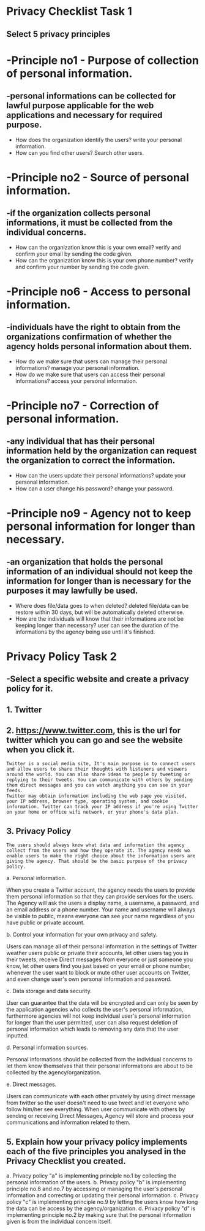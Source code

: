 # Privacy Checklist Task 1 


## Select 5 privacy principles 

# -Principle no1 - Purpose of collection of personal information.
 ## -personal informations can be collected for lawful purpose applicable for the web applications and necessary for required purpose.

 - How does the organization identify the users?
 write your personal information.
 - How can you find other users?
 Search other users.

# -Principle no2 - Source of personal information.
 ## -if the organization collects personal informations, it must be collected from the individual concerns.

 - How can the organization know this is your own email?
 verify and confirm your email by sending the code given.
 - How can the organization know this is your own phone number?
 verify and confirm your number by sending the code given.

# -Principle no6 - Access to personal information.
 ## -individuals have the right to obtain from the organizations confirmation of whether the agency holds personal information about them.
 
 - How do we make sure that users can manage their personal informations?
 manage your personal information.
 - How do we make sure that users can access their personal informations?
 access your personal information.

# -Principle no7 - Correction of personal information.
 ## -any individual that has their personal information held by the organization can request the organization to correct the information.

 - How can the users update their personal informations?
 update your personal information.
 - How can a user change his password?
 change your password.

# -Principle no9 - Agency not to keep personal information for longer than necessary.
 ## -an organization that holds the personal information of an individual should not keep the information for longer than is necessary for the purposes it may lawfully be used.

 - Where does file/data goes to when deleted?
 deleted file/data can be restore within 30 days, but will be automatically deleted otherwise.
 - How are the individuals will know that their informations are not be keeping longer than necessary?
 user can see the duration of the informations by the agency being use until it's finished.





# Privacy Policy Task 2

 ## -Select a specific website and create a privacy policy for it.

 ## 1. Twitter
 ## 2. https://www.twitter.com, this is the url for twitter which you can go and see the website when you click it.
    Twitter is a social media site, It's main purpose is to connect users and allow users to share their thoughts with listeners and viewers around the world. You can also share ideas to people by tweeting or replying to their tweets. You can communicate with others by sending them direct messages and you can watch anything you can see in your feeds.
    Twitter may obtain information including the web page you visited, your IP address, browser type, operating system, and cookie information. Twitter can track your IP address if you're using Twitter on your home or office wifi network, or your phone's data plan. 
    
 ## 3. Privacy Policy   
    The users should always know what data and information the agency collect from the users and how they operate it. The agency needs wo enable users to make the right choice about the information users are giving the agency. That should be the basic purpose of the privacy policy.

 a. Personal information.
    
   When you create a Twitter account, the agency needs the users to provide them personal information so that they can provide services for the users. The Agency will ask the users a display name, a username, a password, and an email address or a phone number. Your name and username will always be visible to public, means everyone can see your name regardless of you have public or private account. 
    
 b. Control your information for your own privacy and safety.

   Users can manage all of their personal information in the settings of Twitter weather users public or private their accounts, let other users tag you in their tweets, receive Direct messages from everyone or just someone you know, let other users find you just based on your email or phone number, whenever the user want to block or mute other user accounts on Twitter, and even change user's own personal information and password.

 c. Data storage and data security.

   User can guarantee that the data will be encrypted and can only be seen by the application agencies who collects the user's personal information, furthermore agencies will not keep individual user's personal information for longer than the user permitted, user can also request deletion of personal information which leads to removing any data that the user inputted.
   
 d. Personal information sources.

   Personal informations should be collected from the individual concerns to let them know themselves that their personal informations are about to be collected by the agency/organization. 

 e. Direct messages.
 
   Users can communicate with each other privately by using direct message from twitter so the user doesn't need to use tweet and let everyone who follow him/her see everything. When user communicate with others by sending or receiving Direct Messages, Agency will store and process your communications and information related to them.

 ## 5. Explain how your privacy policy implements each of the five principles you analysed in the Privacy Checklist you created.

  a. Privacy policy "a" is implementing principle no.1 by collecting the personal information of the users.
  b. Privacy policy "b" is implementing principle no.6 and no.7 by accessing or managing the user's personal information and correcting or updating their personal information.
  c. Privacy policy "c" is implementing principle no.9 by letting the users know how long the data can be access by the agency/organization.
  d. Privacy policy "d" is implementing principle no.2 by making sure that the personal information given is from the individual concern itself.
  
  
  
  









